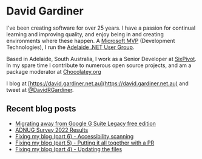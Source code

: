 # David Gardiner

I've been creating software for over 25 years. I have a passion for continual learning and improving quality, and enjoy being in and creating environments where these happen. A [Microsoft MVP](https://mvp.microsoft.com/en-us/PublicProfile/5001655) (Development Technologies), I run the [Adelaide .NET User Group](https://www.adnug.net).

Based in Adelaide, South Australia, I work as a Senior Developer at [SixPivot](https://www.sixpivot.com.au). In my spare time I contribute to numerous open source projects, and am a package moderator at [Chocolatey.org](https://chocolatey.org)

I blog at [https://david.gardiner.net.au](https://david.gardiner.net.au) and tweet at [@DavidRGardiner](https://twitter.com/DavidRGardiner).

## Recent blog posts

<!--START_SECTION:posts-->
* [Migrating away from Google G Suite Legacy free edition](https:&#x2F;&#x2F;david.gardiner.net.au&#x2F;2022&#x2F;05&#x2F;leaving-g-suite-legacy.html)
* [ADNUG Survey 2022 Results](https:&#x2F;&#x2F;david.gardiner.net.au&#x2F;2022&#x2F;05&#x2F;adnug-survey.html)
* [Fixing my blog (part 6) - Accessibility scanning](https:&#x2F;&#x2F;david.gardiner.net.au&#x2F;2022&#x2F;04&#x2F;blog-fix-part6.html)
* [Fixing my blog (part 5) - Putting it all together with a PR](https:&#x2F;&#x2F;david.gardiner.net.au&#x2F;2022&#x2F;04&#x2F;blog-fix-part5.html)
* [Fixing my blog (part 4) - Updating the files](https:&#x2F;&#x2F;david.gardiner.net.au&#x2F;2022&#x2F;04&#x2F;blog-fix-part4.html)
<!--END_SECTION:posts-->
